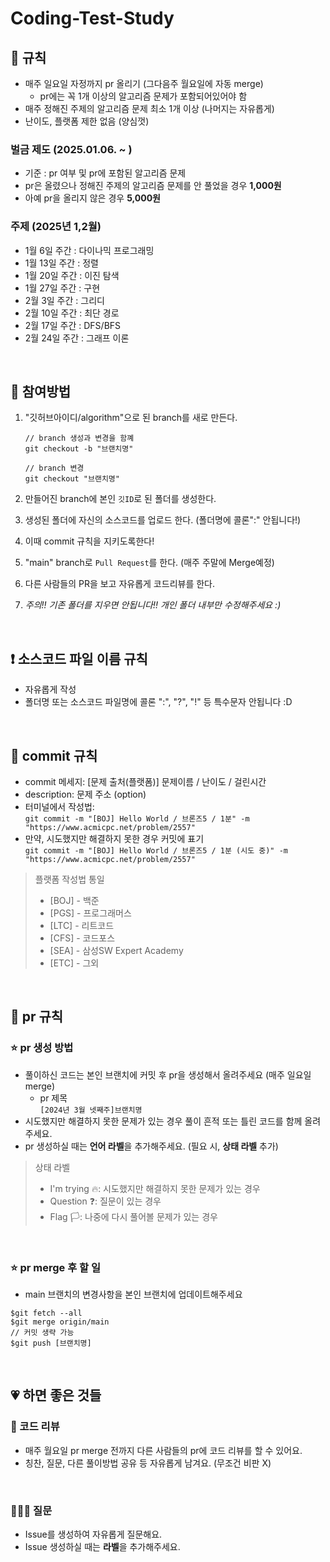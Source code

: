 # Coding-Test-Study

## 📌 규칙
- 매주 일요일 자정까지 pr 올리기 (그다음주 월요일에 자동 merge)
   - pr에는 꼭 1개 이상의 알고리즘 문제가 포함되어있어야 함
- 매주 정해진 주제의 알고리즘 문제 최소 1개 이상 (나머지는 자유롭게)
- 난이도, 플랫폼 제한 없음 (양심껏)

### 벌금 제도 (2025.01.06. ~ )
- 기준 : pr 여부 및 pr에 포함된 알고리즘 문제
- pr은 올렸으나 정해진 주제의 알고리즘 문제를 안 풀었을 경우 **1,000원**
- 아예 pr을 올리지 않은 경우 **5,000원**

### 주제 (2025년 1,2월)
- 1월 6일 주간 : 다이나믹 프로그래밍
- 1월 13일 주간 : 정렬
- 1월 20일 주간 : 이진 탐색
- 1월 27일 주간 : 구현
- 2월 3일 주간 : 그리디
- 2월 10일 주간 : 최단 경로
- 2월 17일 주간 : DFS/BFS
- 2월 24일 주간 : 그래프 이론


<br>

## 📎 참여방법

1. "깃허브아이디/algorithm"으로 된 branch를 새로 만든다.
   
   ```
   // branch 생성과 변경을 함꼐
   git checkout -b "브랜치명"

   // branch 변경
   git checkout "브랜치명"
   ```  
2. 만들어진 branch에 본인 `깃ID`로 된 폴더를 생성한다.
3. 생성된 폴더에 자신의 소스코드를 업로드 한다. (폴더명에 콜론":" 안됩니다!)
4. 이때 commit 규칙을 지키도록한다!
5. "main" branch로 `Pull Request`를 한다. (매주 주말에 Merge예정)
6. 다른 사람들의 PR을 보고 자유롭게 코드리뷰를 한다.
7. *주의!! 기존 폴더를 지우면 안됩니다!! 개인 폴더 내부만 수정해주세요 :)*

<br>

## ❗️ 소스코드 파일 이름 규칙

- 자유롭게 작성
- 폴더명 또는 소스코드 파일명에 콜론 ":", "?", "!" 등 특수문자 안됩니다 :D

<br>

## 🙏 commit 규칙

- commit 메세지: [문제 출처(플랫폼)] 문제이름 / 난이도 / 걸린시간
- description: 문제 주소 (option)
- 터미널에서 작성법: <br>
`git commit -m "[BOJ] Hello World / 브론즈5 / 1분" -m "https://www.acmicpc.net/problem/2557"`
- 만약, 시도했지만 해결하지 못한 경우 커밋에 표기 <br>
`git commit -m "[BOJ] Hello World / 브론즈5 / 1분 (시도 중)" -m "https://www.acmicpc.net/problem/2557"`
> 플랫폼 작성법 통일
   > - [BOJ] - 백준
   > - [PGS] - 프로그래머스
   > - [LTC] - 리트코드
   > - [CFS] - 코드포스
   > - [SEA] - 삼성SW Expert Academy
   > - [ETC] - 그외


<br>

## 🙏 pr 규칙

### ⭐️ pr 생성 방법

- 풀이하신 코드는 본인 브랜치에 커밋 후 pr을 생성해서 올려주세요 (매주 일요일 merge)
  - pr 제목 <br>
    `[2024년 3월 넷째주]브랜치명`
- 시도했지만 해결하지 못한 문제가 있는 경우 풀이 흔적 또는 틀린 코드를 함께 올려주세요.
- pr 생성하실 때는 **언어 라벨**을 추가해주세요. (필요 시, **상태 라벨** 추가)
> 상태 라벨
> - I'm trying 🔥: 시도했지만 해결하지 못한 문제가 있는 경우
> - Question ❓: 질문이 있는 경우
> - Flag 🏳️: 나중에 다시 풀어볼 문제가 있는 경우

<br>

### ⭐️ pr merge 후 할 일

- main 브랜치의 변경사항을 본인 브랜치에 업데이트해주세요
```
$git fetch --all
$git merge origin/main
// 커밋 생략 가능
$git push [브랜치명]
```

<br>


## 💗 하면 좋은 것들

### 💬 코드 리뷰

- 매주 월요일 pr merge 전까지 다른 사람들의 pr에 코드 리뷰를 할 수 있어요.
- 칭찬, 질문, 다른 풀이방법 공유 등 자유롭게 남겨요. (무조건 비판 X)

<br>

### 🙋🏻‍♂️ 질문

- Issue를 생성하여 자유롭게 질문해요.
- Issue 생성하실 때는 **라벨**을 추가해주세요.

